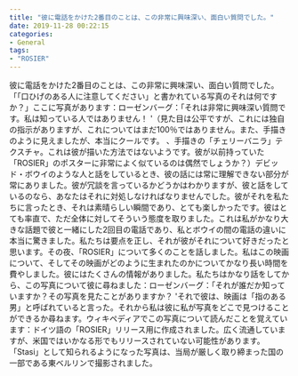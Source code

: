 ```yaml
---
title: "彼に電話をかけた2番目のことは、この非常に興味深い、面白い質問でした。"
date: 2019-11-28 00:22:15
categories:
- General
tags:
- "ROSIER"
---
```


彼に電話をかけた2番目のことは、この非常に興味深い、面白い質問でした。「「口ひげのある人に注意してください」と書かれている写真のそれは何ですか？」ここに写真があります：ローゼンバーグ：「それは非常に興味深い質問です。私は知っている人ではありません！ &#39;（見た目は公平ですが、これには独自の指示がありますが、これについてはまだ100％ではありません。また、手描きのように見えましたが、本当にクールです。 、手描きの「チェリーバニラ」テクスチャ。これは彼が描いた方法ではないようです。彼が以前持っていた「ROSIER」のポスターに非常によく似ているのは偶然でしょうか？）デビッド・ボウイのような人と話をしているとき、彼の話には常に理解できない部分が常にありました。彼が冗談を言っているかどうかはわかりますが、彼と話をしているのなら、あなたはそれに対処しなければなりませんでした。彼がそれを私たちに言ったとき、それは素晴らしい瞬間であり、とても楽しかったです。彼はとても率直で、ただ全体に対してそういう態度を取りました。これは私がかなり大きな話題で彼と一緒にした2回目の電話であり、私とボウイの間の電話の違いに本当に驚きました。私たちは要点を正し、それが彼がそれについて好きだったと思います。その夜、「ROSIER」について多くのことを話しました。私はこの映画について、そしてその映画がどのように生まれたのかについてかなり長い時間を費やしました。彼にはたくさんの情報がありました。私たちはかなり話をしてから、この写真について彼に尋ねました：ローゼンバーグ：「それが誰だか知っていますか？その写真を見たことがありますか？ &#39;それで彼は、映画は「指のある男」と呼ばれていると言った。それから私は彼に私が写真をどこで見つけることができるか尋ねます。ウィキペディアでこの写真について読んだことを覚えています：ドイツ語の「ROSIER」リリース用に作成されました。広く流通していますが、米国ではいかなる形でもリリースされていない可能性があります。 「Stasi」として知られるようになった写真は、当局が厳しく取り締まった国の一部である東ベルリンで撮影されました。
